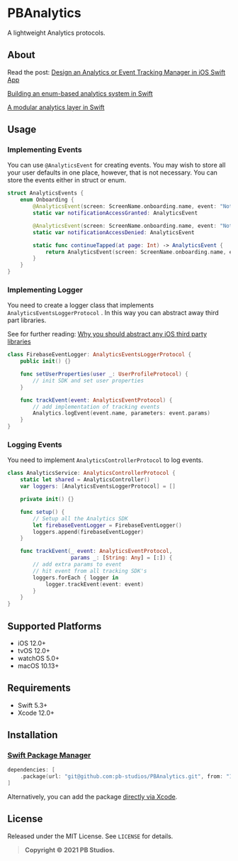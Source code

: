 # PBAnalytics

A lightweight Analytics protocols.

## About

Read the post: [Design an Analytics or Event Tracking Manager in iOS Swift App](https://betterprogramming.pub/design-an-analytics-or-event-tracking-manager-for-an-ios-app-75979e7144ee)

[Building an enum-based analytics system in Swift](https://www.swiftbysundell.com/articles/building-an-enum-based-analytics-system-in-swift/)

[A modular analytics layer in Swift](https://www.lordcodes.com/articles/a-modular-analytics-layer-in-swift)

## Usage

### Implementing Events
You can use `@AnalyticsEvent` for creating events. You may wish to store all your user defaults in one place, however, that is not necessary. You can store the events either in struct or enum. 

```swift
struct AnalyticsEvents {
    enum Onboarding {
        @AnalyticsEvent(screen: ScreenName.onboarding.name, event: "Notif_Permission_Granted")
        static var notificationAccessGranted: AnalyticsEvent

        @AnalyticsEvent(screen: ScreenName.onboarding.name, event: "Notif_Permission_Denied")
        static var notificationAccessDenied: AnalyticsEvent

        static func continueTapped(at page: Int) -> AnalyticsEvent {
            return AnalyticsEvent(screen: ScreenName.onboarding.name, event: "Continue_Tap", clickValue: String(page))
        }
    }
}
```


### Implementing Logger

You need to create a logger class that implements  `AnalyticsEventsLoggerProtocol` . In this way you can abstract away third part libraries. 

See for further reading: [Why you should abstract any iOS third party libraries](https://benoitpasquier.com/abstract-ios-third-party-libraries/)

```swift
class FirebaseEventLogger: AnalyticsEventsLoggerProtocol {
    public init() {}

    func setUserProperties(user _: UserProfileProtocol) {
        // init SDK and set user properties
    }

    func trackEvent(event: AnalyticsEventProtocol) {
        // add implementation of tracking events
        Analytics.logEvent(event.name, parameters: event.params)
    }
}
```


### Logging Events
You need to implement  `AnalyticsControllerProtocol` to log events.

```swift
class AnalyticsService: AnalyticsControllerProtocol {
    static let shared = AnalyticsController()
    var loggers: [AnalyticsEventsLoggerProtocol] = []

    private init() {}

    func setup() {
        // Setup all the Analytics SDK
        let firebaseEventLogger = FirebaseEventLogger()
        loggers.append(firebaseEventLogger)
    }

    func trackEvent(_ event: AnalyticsEventProtocol,
                    params _: [String: Any] = [:]) {
        // add extra params to event
        // hit event from all tracking SDK's
        loggers.forEach { logger in
            logger.trackEvent(event: event)
        }
    }
}
```

## Supported Platforms

- iOS 12.0+
- tvOS 12.0+
- watchOS 5.0+
- macOS 10.13+

## Requirements

- Swift 5.3+
- Xcode 12.0+

## Installation

### [Swift Package Manager](https://swift.org/package-manager/)

```swift
dependencies: [
    .package(url: "git@github.com:pb-studios/PBAnalytics.git", from: "1.0.0")
]
```

Alternatively, you can add the package [directly via Xcode](https://developer.apple.com/documentation/xcode/adding_package_dependencies_to_your_app).

## License

Released under the MIT License. See `LICENSE` for details.

> **Copyright &copy; 2021 PB Studios.**
